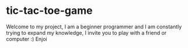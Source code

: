 # tic-tac-toe-game
Welcome to my project, 
I am a beginner programmer 
and I am constantly trying to 
expand my knowledge, 
I invite you to play with a friend or computer :)
Enjoi
